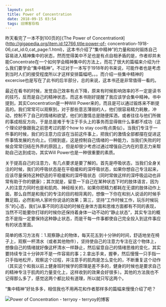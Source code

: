 ```yaml
---
 layout: post
 title: Power of Concentration
 date: 2018-09-15 03:54
 tags: 旧博客存档
---
```

昨天看完了一本不到100页的[《The Power of
Concentration》](http://gigapedia.org/item.id:12766,title:power-of-
concentration-1918-06,cat_id:0,cat_page:1.html)，这本书介绍了“集中精神”的力量和如何锻炼自己容易进入精神集中的状态，然而觉得美中不足也是有点自相矛盾的是，作者却并未能Concentrate在一个如何学会精神集中的方法上，而花了很大的篇幅来介绍为什么我们要学会“集中精神”。不过对于一本写于1918年的书来说，可能作者也是考虑到当时人们的接受程度所以才这样安排篇幅吧。。。而介绍一些集中精神的excercise也是写在了此书的后半部分，总的来说，这本书还是非常值得一看的。



最近在看书的时候，发觉自己效率有点下降，原来有时候影响效率的不一定是读书的技巧，反而是自己的精神状态，而这本书刚好提醒了我应该学会集中精神。书中提到，其实Concentration是一种Will
Power来的，而且是可以通过锻炼来不断提高的。我们常常可以观察到，对于那些意志薄弱的人，他们很容易精力耗散，冲动，控制不了自己的情绪和欲望，他们的激情总是随便挥洒，或者往往与他们所做的事成相反方向，于是总是难于专注于手头上的事务而显得做什么事都不成功（这个理论好像跟我之前思考过的那个how
to stay
cool有点类似）。当我们专注于一件事的时候，我们的注意力应该在当前这件事上，把我们的激情全部都摆在促进这件事情发展的方向上。归根到底，这是控制自己情绪的一种能力，当我们失败的时候会常常归结在外界的原因上，但是却很少考虑过通过增强自己内在的意志力来帮助自己达到成功，其实Will
Power也是一种很重要的素质。



关于提高自己的注意力，有几点要求是要了解的。首先是呼吸状态，当我们全身关注的时候，我们的呼吸状态是在平稳缓和的深呼吸状态，如果你想自己专注起来，应该尽量保持这种舒适的平稳缓和的深呼吸状态（同时常做这样的深呼吸运动也非常有助于你的健康）；其次就是，留意一下自己在某种状态下时的肢体语言，因为人的注意力同时也是和肌肉、神经相关的，如果你把精力都耗在无谓的肢体动作上面，那么自然是和我们的专注的目的相背离的，想像一下你在和别人说话的时候手舞足蹈，必然影响人家听你说话的效果；第三，坚持“工作时候工作，玩乐时候玩乐”的心态，我们从事不同的活动的时候在身体方面和思维方面都有不同的表现，当然不可能要你打球的时候你还保持着身体一动不动的“静止状态”，其实专注的概念不是指一定要保持这种静止状态，而是干每一件事都使自己完全投入到这件事应有的状态里面。



简单的练习方法有：1.观察静止的物体，每天花五到十分钟的时间，舒适地坐在椅子上，观察一杯清水（或者其他物件），坚持使自己的注意力专注在这个物体上，想像自己的情绪就好像这杯清水一样静止，然后留意自己的情绪思维的变化，其实要持续专注十分钟并不是一件容易的事；2.拿出手来，握拳，然后慢慢一只手指一只手指地松开，观察这个过程，并注意手的肌肉是怎么变化的，不断重复这个动作（其实这个和我以前上健身班时候学的原理是差不多的，健身的时候也是要求自己的精神专注于肌肉的力量变化上，这样收到的效果会好很多）。其他的方法我也不记得那么多了，感觉这两个都比较有道理，所以就只写这两个。



“集中精神”好处多多，相信我也不用再花和作者那样多的篇幅来慢慢介绍了吧？

![Power of Concentration - terryoy -
terryoy的博客](http://imglf6.nosdn0.126.net/img/d3RhVFdGTXZTU3FWYjUvU0NEZTFhbUJmeXNDME1QcElacjJCTTlKYlI5MFJWYno4QWRySEZRPT0.jpg)




